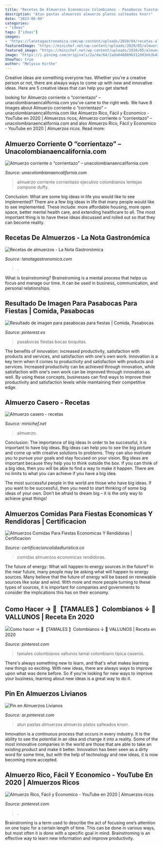 ```yaml
---
title: "Recetas De Almuerzos Economicos Colombianos - Pasabocas Fiestas Bocas Boquitas"
description: "Atun pastas almuerzos almuerzo platos salteados knorr"
date: "2023-06-09"
categories:
- "ideas"
tags: ["ideas"]
images:
- "https://lanotagastronomica.com/wp-content/uploads/2020/04/recetas-almuerzo.jpg"
featuredImage: "https://minichef.net/wp-content/uploads/2020/05/almuerzo-casero.jpg"
featured_image: "https://minichef.net/wp-content/uploads/2020/05/almuerzo-casero.jpg"
image: "https://i.pinimg.com/originals/2a/da/64/2ada6460696312d93eb3b423d935a8b0.jpg"
ShowToc: true
author: "Melyssa Hirthe"
---
```



Creative ideas are something everyone has. Whether you're a creative person or not, there are always ways to come up with new and innovative ideas. Here are 5 creative ideas that can help you get started: 

	

		
looking for Almuerzo corriente o “corrientazo” – unacolombianaencalifornia.com you've came to the right web. We have 8 Images about Almuerzo corriente o “corrientazo” – unacolombianaencalifornia.com like Almuerzo Rico, Fácil y Economico - YouTube en 2020 | Almuerzos ricos, Almuerzo corriente o “corrientazo” – unacolombianaencalifornia.com and also Almuerzo Rico, Fácil y Economico - YouTube en 2020 | Almuerzos ricos. Read more:
		
    
## Almuerzo Corriente O “corrientazo” – Unacolombianaencalifornia.com

<img loading=lazy src="https://farm4.staticflickr.com/3827/10027045963_f0a50033f7_c.jpg" onerror="this.onerror=null;this.src='https://tse1.mm.bing.net/th?id=OIP.ueektLxRlTyOf8HP58TKiQHaE8&amp;pid=15.1';" alt="Almuerzo corriente o “corrientazo” – unacolombianaencalifornia.com">

_Source: unacolombianaencalifornia.com_

>almuerzo corriente corrientazo ejecutivo colombianos lentejas compone duffy. 

	

Conclusion: What are some big ideas in life you would like to see implemented?
There are a few big ideas in life that many people would like to see implemented. These include: more affordable housing, more open space, better mental health care, and extending healthcare to all. The most important thing is to have these ideas discussed and rolled out so that they can become reality.

    
## Recetas De Almuerzos - La Nota Gastronómica

<img loading=lazy src="https://lanotagastronomica.com/wp-content/uploads/2020/04/recetas-almuerzo.jpg" onerror="this.onerror=null;this.src='https://tse1.mm.bing.net/th?id=OIP.lokcRh_j0zEn0hqrk595_gHaC9&amp;pid=15.1';" alt="Recetas de almuerzos - La Nota Gastronómica">

_Source: lanotagastronomica.com_

>. 

	

What is brainstroming? Brainstroming is a mental process that helps us focus and manage our time. It can be used in business, communication, and personal relationships.

    
## Resultado De Imagen Para Pasabocas Para Fiestas | Comida, Pasabocas

<img loading=lazy src="https://i.pinimg.com/originals/e1/ed/45/e1ed456de294c2e992363760236341b2.jpg" onerror="this.onerror=null;this.src='https://tse2.mm.bing.net/th?id=OIP.czrpFRa3v38qi1DicMz5_QAAAA&amp;pid=15.1';" alt="Resultado de imagen para pasabocas para fiestas | Comida, Pasabocas">

_Source: pinterest.es_

>pasabocas fiestas bocas boquitas. 

	

The benefits of innovation: increased productivity, satisfaction with products and services, and satisfaction with one's own work.
Innovation is a key term when it comes to productivity and satisfaction with products and services. Increased productivity can be achieved through innovation, while satisfaction with one's own work can be improved through innovation as well. By using these concepts, businesses can find ways to improve their productivity and satisfaction levels while maintaining their competitive edge.

    
## Almuerzo Casero - Recetas

<img loading=lazy src="https://minichef.net/wp-content/uploads/2020/05/almuerzo-casero.jpg" onerror="this.onerror=null;this.src='https://tse4.mm.bing.net/th?id=OIP.ZuK_SYysJmAPi4Vz5LFhVAHaEK&amp;pid=15.1';" alt="Almuerzo casero - recetas">

_Source: minichef.net_

>almuerzo. 

	

Conclusion: The importance of big ideas
In order to be successful, it is important to have big ideas. Big ideas can help you to see the big picture and come up with creative solutions to problems. They can also motivate you to pursue your goals and stay focused on your vision.
Big ideas are important because they help you to think outside the box. If you can think of a big idea, then you will be able to find a way to make it happen. There are no limits to what you can achieve if you have a big idea.

The most successful people in the world are those who have big ideas. If you want to be successful, then you need to start thinking of some big ideas of your own. Don’t be afraid to dream big – it is the only way to achieve great things!

    
## Almuerzos Comidas Para Fiestas Economicas Y Rendidoras | Certificacion

<img loading=lazy src="https://i.pinimg.com/originals/e5/21/cf/e521cf6707e405d0c638c159f7799a84.jpg" onerror="this.onerror=null;this.src='https://tse2.mm.bing.net/th?id=OIP.7kvpAkPHTUC27hVWVb1XxwHaEK&amp;pid=15.1';" alt="Almuerzos Comidas Para Fiestas Economicas Y Rendidoras | Certificacion">

_Source: certificacioncalidadturistica.co_

>comidas almuerzos economicas rendidoras. 

	

The future of energy: What will happen to energy sources in the future?
In the near future, many people may be asking what will happen to energy sources. Many believe that the future of energy will be based on renewable sources like solar and wind. With more and more people turning to these types of sources, it is important for companies and governments to consider the implications this has on their economy.

    
## Como Hacer → 🥇【TAMALES 】Colombianos ↓ 🥇 VALLUNOS | Receta En 2020

<img loading=lazy src="https://i.pinimg.com/originals/10/ea/b4/10eab492ed58336b2d225fda3a869951.jpg" onerror="this.onerror=null;this.src='https://tse1.mm.bing.net/th?id=OIP.0u3R35EDobFk_mmgUniNwgHaHB&amp;pid=15.1';" alt="Como hacer → 🥇【TAMALES 】Colombianos ↓ 🥇 VALLUNOS | Receta en 2020">

_Source: pinterest.com_

>tamales colombianos vallunos tamal colombiano tipica caseros. 

	

There's always something new to learn, and that's what makes learning new things so exciting. With new ideas, there are always ways to improve upon what was done before. So if you're looking for new ways to improve your business, learning about new ideas is a great way to do it.

    
## Pin En Almuerzos Livianos

<img loading=lazy src="https://i.pinimg.com/originals/2a/da/64/2ada6460696312d93eb3b423d935a8b0.jpg" onerror="this.onerror=null;this.src='https://tse4.mm.bing.net/th?id=OIP.0pKghb1jhzv4_SzOGK_L7AHaEK&amp;pid=15.1';" alt="Pin en Almuerzos Livianos">

_Source: ar.pinterest.com_

>atun pastas almuerzos almuerzo platos salteados knorr. 

	

Innovation is a continuous process that occurs in every industry. It is the ability to see the potential in an idea and change it into a reality. Some of the most innovative companies in the world are those that are able to take an existing product and make it better. Innovation has been seen as a dirty word for some time, but with the help of technology and new ideas, it is now becoming more accepted.

    
## Almuerzo Rico, Fácil Y Economico - YouTube En 2020 | Almuerzos Ricos

<img loading=lazy src="https://i.pinimg.com/originals/79/ba/af/79baafb358bf355cccd2ca0a24166673.jpg" onerror="this.onerror=null;this.src='https://tse3.mm.bing.net/th?id=OIP.wrlswXGwWxd5IEB5LW1V_AHaEK&amp;pid=15.1';" alt="Almuerzo Rico, Fácil y Economico - YouTube en 2020 | Almuerzos ricos">

_Source: pinterest.com_

>. 

	

Brainstroming is a term used to describe the act of focusing one’s attention on one topic for a certain length of time. This can be done in various ways, but most often it is done with a specific goal in mind. Brainstroming is an effective way to learn new information and improve productivity.

